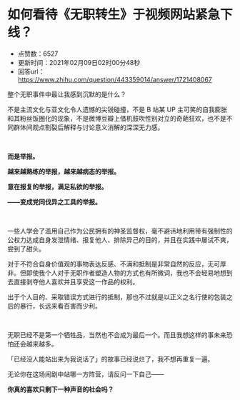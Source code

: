# 如何看待《无职转生》于视频网站紧急下线？
- 点赞数：6527
- 更新时间：2021年02月09日02时00分48秒
- 回答url：https://www.zhihu.com/question/443359014/answer/1721408067
<body>
 <p data-pid="GCH2JqdI">整个无职事件中最让我感到沉默的是什么？</p>
 <p data-pid="VtCbrfBL">不是主流文化与亚文化令人遗憾的尖锐碰撞，不是 B 站某 UP 主可笑的自我膨胀和其粉丝饭圈化的现象，不是微博豆瓣上借机鼓吹性别对立的奇葩狂欢，也不是不同群体间观点割裂后解释与讨论意义消解的深深无力感。</p>
 <p class="ztext-empty-paragraph"><br></p>
 <p data-pid="22LDgSXn"><b>而是举报。</b></p>
 <p data-pid="Snsuktyf"><b>越来越熟练的举报，越来越病态的举报。</b></p>
 <p data-pid="GrL_OcFz"><b>意在报复的举报，满足私欲的举报。</b></p>
 <p data-pid="h-ZA0Mt-"><b>——变成党同伐异之工具的举报。</b></p>
 <p class="ztext-empty-paragraph"><br></p>
 <p data-pid="D7g7jQe_">一些人学会了滥用自己作为公民拥有的神圣监督权，毫不避讳地利用带有强制性的公权力达成自身发泄情绪、报复他人、排除异己的目的，并且在实践中屡试不爽，尝到了甜头。</p>
 <p data-pid="wEIJGOoC">对于不符合自身价值观的事物表达反感、不满和抵制是非常自然的反应，无可厚非。但即使我个人对于无职作者塑造人物的方式也有所微词，我也不会轻易地想到去直接剥夺他人喜欢并且享受这一作品的权利。</p>
 <p data-pid="hKuNM2GG">出于个人目的、采取错误方式进行的抵制，那也不过就是以正义之名行使的包装之后的暴行，长远来看百害而少利。</p>
 <p class="ztext-empty-paragraph"><br></p>
 <p data-pid="Q832WJYc">无职已经不是第一个牺牲品，当然也不会成为最后一个。而且我想这样的事未来恐怕还会越来越多。</p>
 <p data-pid="PQqW6Mc6">「已经没人能站出来为我说话了」的故事已经说烂了，我不想再重复一遍。</p>
 <p data-pid="dlw_uKZO">无论你在这场闹剧中站哪一方阵营，请反问一下自己——</p>
 <p data-pid="vZZXwyo-"><b>你真的喜欢只剩下一种声音的社会吗？</b></p>
</body>